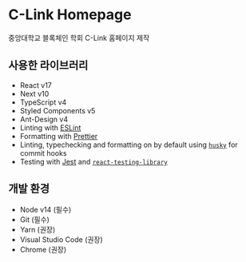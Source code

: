 # C-Link Homepage

중앙대학교 블록체인 학회 C-Link 홈페이지 제작

## 사용한 라이브러리

- React v17
- Next v10
- TypeScript v4
- Styled Components v5
- Ant-Design v4
- Linting with [ESLint](https://eslint.org/)
- Formatting with [Prettier](https://prettier.io/)
- Linting, typechecking and formatting on by default using [`husky`](https://github.com/typicode/husky) for commit hooks
- Testing with [Jest](https://jestjs.io/) and [`react-testing-library`](https://testing-library.com/docs/react-testing-library/intro)

## 개발 환경

- Node v14 (필수)
- Git (필수)
- Yarn (권장)
- Visual Studio Code (권장)
- Chrome (권장)
